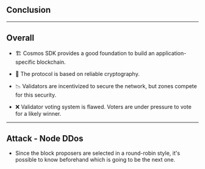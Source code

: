 <!-- .slide: data-background-color="#8D3AED" -->

## Conclusion

---

## Overall

- 🏗 Cosmos SDK provides a good foundation to build an application-specific blockchain.

- 🔑 The protocol is based on reliable cryptography.

- 📉 Validators are incentivized to secure the network, but zones compete for this security.

- ❌ Validator voting system is flawed. Voters are under pressure to vote for a likely winner.

---

## Attack - Node DDos

- Since the block proposers are selected in a round-robin style, it's possible to know beforehand which is going to be the next one.
